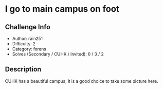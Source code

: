 # I go to main campus on foot


## Challenge Info
- Author: rain251
- Difficulty: 2
- Category: forens
- Solves (Secondary / CUHK / Invited): 0 / 3 / 2 

## Description
CUHK has a beautiful campus, it is a good choice to take some picture here.